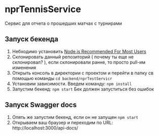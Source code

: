 # nprTennisService
 Сервис для отчета о прошедших матчах с турнирами

## Запуск бекенда
1) Небходимо установить [Node.js Recommended For Most Users](https://nodejs.org/en) 
2) Склонировать данный репозиторий ( почему ты еще не склонировал? ), если склонировали ранне, то просто pull-им изменения
3) Открыть консоль в директории с проектом и перейти в папку св помощью команды ```cd backend/nprTestServicr```
4) Установим зависимости. Введем команду:  ```npm install```
5) Запустим бекенд: ```npm start```
Бек должен запуститься без ошибок

## Запуск Swagger docs
1) Опять же запустим бекенд, если он не запущен ```npm start```
2) Открываем ваш браузер и переходим по URL: http://localhost:3000/api-docs/
